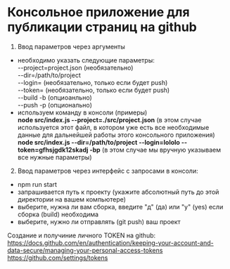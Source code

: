 # Консольное приложение для публикации страниц на github

1. Ввод параметров через аргументы
- необходимо указать следующие параметры:  
    --project=project.json (необязательно)  
    --dir=/path/to/project  
    --login=<username> (необязательно, только если будет push)  
    --token=<TOKEN> (необязательно, только если будет push)  
    --build -b (опциоанльно)  
    --push  -p (опционально)
- используем команду в консоли (примеры)  
**node src/index.js --project=./src/project.json** (в этом случае используется этот файл, в котором уже есть все необходимые данные для дальнейшей работы этого консольного приложения)  
**node src/index.js --dir=/path/to/project --login=lololo --token=gfhsjgdk12skadj -bp** (в этом случае мы вручную указываем все нужные параметры)

2. Ввод параметров через интерфейс с запросами в консоли:
- npm run start
- запрашивается путь к проекту (укажите абсолютный путь до этой директории на вашем компьютере)
- выберите, нужна ли вам сборка, введите "д" (да) или "y" (yes) если сборка (build) необходима
- выберите, нужно ли отправлять (git push) ваш проект

Создание и получиние личного TOKEN на github:
https://docs.github.com/en/authentication/keeping-your-account-and-data-secure/managing-your-personal-access-tokens  
https://github.com/settings/tokens
